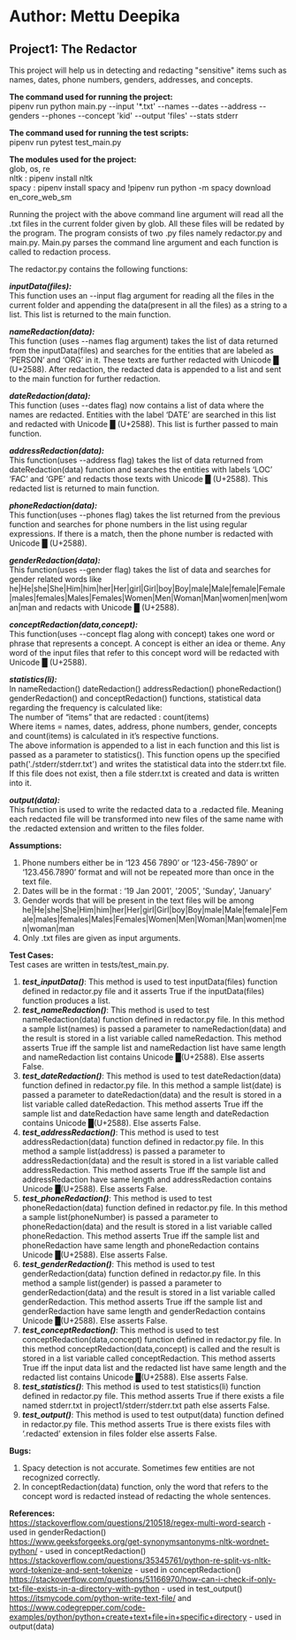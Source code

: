 # Author: Mettu Deepika
## Project1: The Redactor

This project will help us in detecting and redacting "sensitive" items such as names, dates, phone numbers, genders, addresses, and concepts. 

**The command used for running the project:**  
pipenv run python main.py --input '*.txt' --names  --dates --address --genders --phones --concept 'kid' --output 'files' --stats stderr

**The command used for running the test scripts:**  
pipenv run pytest test_main.py

**The modules used for the project:**  
glob, os, re  
nltk : pipenv install nltk  
spacy : pipenv install spacy and !pipenv run python -m spacy download en_core_web_sm  

Running the project with the above command line argument will read all the .txt files in the current folder given by glob. All these files will be redated by the program. The program consists of two .py files namely redactor.py and main.py. Main.py parses the command line argument and each function is called to redaction process. 

The redactor.py contains the following functions:  

***inputData(files):***  
This function uses an --input flag argument for reading all the files in the current folder and appending the data(present in all the files) as a string to a list. This list is returned to the main function.  

***nameRedaction(data):***  
This function (uses --names flag argument) takes the list of data returned from the inputData(files) and searches for the entities that are labeled as ‘PERSON’  and ‘ORG’ in it. These texts are further redacted with Unicode █ (U+2588).  After redaction, the redacted data is appended to a list and sent to the main function for further redaction.  

***dateRedaction(data):***  
This function (uses --dates flag) now contains a list of data where the names are redacted. Entities with the label ‘DATE’ are searched in this list and redacted with Unicode █ (U+2588). This list is further passed to main function.  

***addressRedaction(data):***  
This function(uses --address flag) takes the list of data returned from dateRedaction(data) function and searches the entities with labels ‘LOC’ ‘FAC’  and ‘GPE’ and redacts those texts with Unicode █ (U+2588). This redacted list is returned to main function.  

***phoneRedaction(data):***  
This function(uses --phones flag) takes the list returned from the previous function and searches for phone numbers in the list using regular expressions. If there is a match, then the phone number is redacted with Unicode █ (U+2588).  

***genderRedaction(data):***  
This  function(uses --gender flag) takes the list of data and searches for gender related words like he|He|she|She|Him|him|her|Her|girl|Girl|boy|Boy|male|Male|female|Female|males|females|Males|Females|Women|Men|Woman|Man|women|men|woman|man and redacts with Unicode █ (U+2588).  

***conceptRedaction(data,concept):***  
This function(uses --concept flag along with concept) takes one word or phrase that represents a concept. A concept is either an idea or theme. Any word of the input files that refer to this concept word will be redacted with Unicode █ (U+2588).  

***statistics(li):***  
In nameRedaction() dateRedaction() addressRedaction() phoneRedaction() genderRedaction() and conceptRedaction() functions, statistical data regarding the frequency is calculated like:  
The number of “items” that are redacted : count(items)  
Where items = names, dates, address, phone numbers, gender, concepts and count(items) is calculated in it’s respective functions.  
The above information is appended to a list in each function and this list is passed as a parameter to statistics(). This function opens up the specified path('./stderr/stderr.txt')  and writes the statistical data into the stderr.txt file. If this file does not exist, then a file stderr.txt is created and data is written into it.  

***output(data):***  
This function is used to write the redacted data to a .redacted file. Meaning each redacted file will be transformed into new files of the same name with the .redacted extension and written to the files folder.  

**Assumptions:**  
1.	Phone numbers either be in ‘123 456 7890’ or ‘123-456-7890’ or ‘123.456.7890’ format and will not be repeated more than once in the text file.  
2.	Dates will be in the format : ‘19 Jan 2001', '2005', 'Sunday', 'January'  
3.	Gender words that will be present in the text files will be among   he|He|she|She|Him|him|her|Her|girl|Girl|boy|Boy|male|Male|female|Female|males|females|Males|Females|Women|Men|Woman|Man|women|men|woman|man  
4.	Only .txt files are given as input arguments.  

**Test Cases:**  
Test cases are written in tests/test_main.py.  
1.	***test_inputData()***: This method is used to test inputData(files) function defined in redactor.py file and it asserts True if the inputData(files) function produces a list.  
2.	***test_nameRedaction()***: This method is used to test nameRedaction(data)  function defined in redactor.py file. In this method a sample list(names) is passed a parameter to nameRedaction(data) and the result is stored in a list variable called nameRedaction. This method asserts True iff the sample list and nameRedaction list have same length and nameRedaction list contains Unicode █(U+2588). Else asserts False.  
3.	***test_dateRedaction()***: This method is used to test  dateRedaction(data) function defined in redactor.py file. In this method a sample list(date) is passed a parameter to dateRedaction(data) and the result is stored in a list variable called dateRedaction. This method asserts True iff the sample list and dateRedaction have same length and dateRedaction contains Unicode █(U+2588). Else asserts False.  
4.	***test_addressRedaction()***: This method is used to test  addressRedaction(data) function defined in redactor.py file. In this method a sample list(address) is passed a parameter to addressRedaction(data) and the result is stored in a list variable called addressRedaction. This method asserts True iff the sample list and addressRedaction have same length and addressRedaction contains Unicode █(U+2588). Else asserts False.  
5.	***test_phoneRedaction()***: This method is used to test  phoneRedaction(data) function defined in redactor.py file. In this method a sample list(phoneNumber) is passed a parameter to phoneRedaction(data) and the result is stored in a list variable called phoneRedaction. This method asserts True iff the sample list and phoneRedaction have same length and phoneRedaction contains Unicode █(U+2588). Else asserts False.  
6.	***test_genderRedaction()***: This method is used to test genderRedaction(data)  function defined in redactor.py file.  In this method a sample list(gender) is passed a parameter to genderRedaction(data) and the result is stored in a list variable called genderRedaction. This method asserts True iff the sample list and genderRedaction have same length and genderRedaction contains Unicode █(U+2588). Else asserts False.  
7.	***test_conceptRedaction()***: This method is used to test conceptRedaction(data,concept)  function defined in redactor.py file.  In this method conceptRedaction(data,concept) is called and the result is stored in a list variable called conceptRedaction. This method asserts True iff the input data list and the redacted list have same length and the redacted list contains Unicode █(U+2588). Else asserts False.  
8.	***test_statistics()***: This method is used to test statistics(li) function defined in redactor.py file. This method asserts True if there exists a file named stderr.txt in project1/stderr/stderr.txt path else asserts False.  
9.	***test_output()***: This method is used to test output(data) function defined in redactor.py file. This method asserts True is there exists files with ‘.redacted’ extension in files folder else asserts False.  

**Bugs:**  
1.	Spacy detection is not accurate. Sometimes few entities are not recognized correctly.  
2.	In conceptRedaction(data) function, only the word that refers to the concept word is redacted instead of redacting the whole sentences.  

**References:**  
https://stackoverflow.com/questions/210518/regex-multi-word-search - used in genderRedaction()  
https://www.geeksforgeeks.org/get-synonymsantonyms-nltk-wordnet-python/ - used in conceptRedaction()  
https://stackoverflow.com/questions/35345761/python-re-split-vs-nltk-word-tokenize-and-sent-tokenize - used in conceptRedaction()  
https://stackoverflow.com/questions/51166970/how-can-i-check-if-only-txt-file-exists-in-a-directory-with-python - used in test_output()  
https://itsmycode.com/python-write-text-file/ and https://www.codegrepper.com/code-examples/python/python+create+text+file+in+specific+directory -	used in output(data)  

